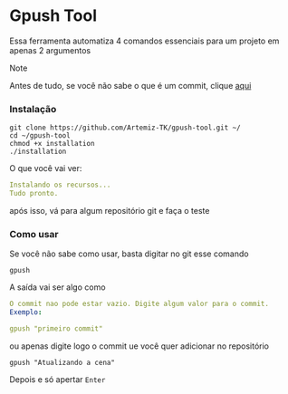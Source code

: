 # Gpush Tool

Essa ferramenta automatiza 4 comandos essenciais para um projeto em apenas 2 argumentos

> [!NOTE]
> Antes de tudo, se você não sabe o que é um commit, clique [aqui](./COMMIT.md)

### Instalação
```nginx
git clone https://github.com/Artemiz-TK/gpush-tool.git ~/
cd ~/gpush-tool
chmod +x installation
./installation
```

O que você vai ver:
```yaml
Instalando os recursos...
Tudo pronto.
```

após isso, vá para algum repositório git e faça o teste

### Como usar

Se você não sabe como usar, basta digitar no git esse comando

```nginx
gpush
```

A saída vai ser algo como
```yaml
O commit nao pode estar vazio. Digite algum valor para o commit.
Exemplo:

gpush "primeiro commit"
```

ou apenas digite logo o commit ue você quer adicionar no repositório

```nginx
gpush "Atualizando a cena"
```

Depois e só apertar `Enter`